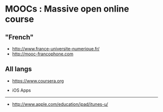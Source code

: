 MOOCs : Massive open online course
==================================


"French"
--------

* http://www.france-universite-numerique.fr/
* http://mooc-francophone.com

All langs
---------

* https://www.coursera.org

* iOS Apps
----------

* http://www.apple.com/education/ipad/itunes-u/
